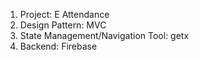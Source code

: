 1. Project: E Attendance
2. Design Pattern: MVC
3. State Management/Navigation Tool: getx
4. Backend: Firebase
